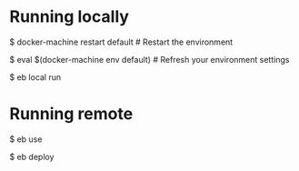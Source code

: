 # Running locally

$ docker-machine restart default      # Restart the environment

$ eval $(docker-machine env default)  # Refresh your environment settings

$ eb local run

# Running remote

$ eb use

$ eb deploy
